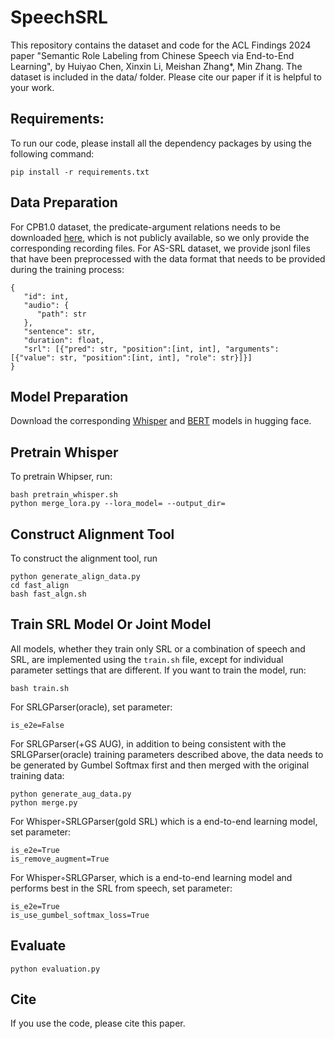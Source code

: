 # SpeechSRL
This repository contains the dataset and code for the ACL Findings 2024 paper "Semantic Role Labeling from Chinese Speech via End-to-End Learning", by Huiyao Chen, Xinxin Li, Meishan Zhang*, Min Zhang.
The dataset is included in the data/ folder.
Please cite our paper if it is helpful to your work.

## Requirements:
To run our code, please install all the dependency packages by using the following command:

```
pip install -r requirements.txt
```

## Data Preparation
For CPB1.0 dataset, the predicate-argument relations needs to be downloaded [here](https://catalog.ldc.upenn.edu/LDC2005T23), which is not publicly available, so we only provide the corresponding recording files. 
For AS-SRL dataset, we provide jsonl files that have been preprocessed with the data format that needs to be provided during the training process:
```
{
   "id": int,
   "audio": {
      "path": str
   },
   "sentence": str,
   "duration": float,
   "srl": [{"pred": str, "position":[int, int], "arguments": [{"value": str, "position":[int, int], "role": str}]}]
}
```

## Model Preparation
Download the corresponding [Whisper](https://huggingface.co/openai/whisper-large-v2) and [BERT](https://huggingface.co/google-bert/bert-base-chinese) models in hugging face.

## Pretrain Whisper
To pretrain Whipser, run:
```
bash pretrain_whisper.sh
python merge_lora.py --lora_model= --output_dir=
```

## Construct Alignment Tool
To construct the alignment tool, run
```
python generate_align_data.py
cd fast_align
bash fast_algn.sh
```

## Train SRL Model Or Joint Model
All models, whether they train only SRL or a combination of speech and SRL, are implemented using the `train.sh` file, except for individual parameter settings that are different. If you want to train the model, run:
```
bash train.sh
```

For SRLGParser(oracle), set parameter:
```
is_e2e=False
```

For SRLGParser(+GS AUG), in addition to being consistent with the SRLGParser(oracle) training parameters described above, the data needs to be generated by Gumbel Softmax first and then merged with the original training data:
```
python generate_aug_data.py
python merge.py
```

For Whisper◦SRLGParser(gold SRL) which is a end-to-end learning model, set parameter:
```
is_e2e=True
is_remove_augment=True
```

For Whisper◦SRLGParser, which is a end-to-end learning model and performs best in the SRL from speech, set parameter:
```
is_e2e=True
is_use_gumbel_softmax_loss=True
```

## Evaluate
```
python evaluation.py
```

## Cite
If you use the code, please cite this paper.
